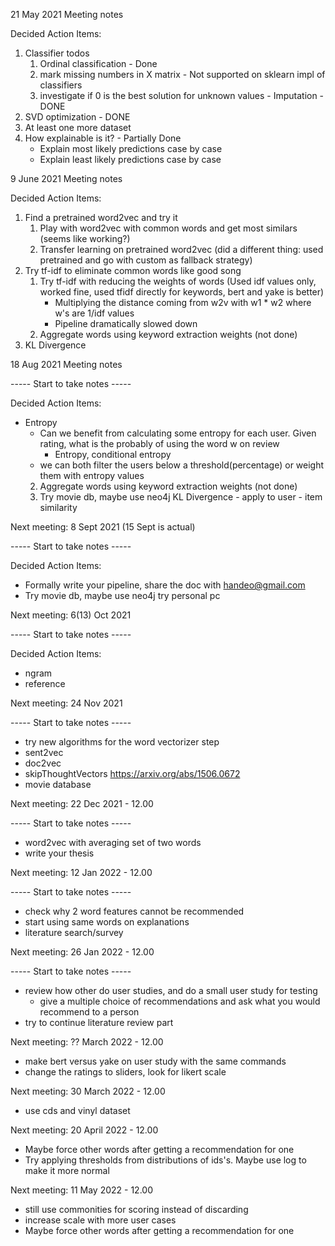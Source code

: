 
21 May 2021 Meeting notes

Decided Action Items:
1. Classifier todos 
    1. Ordinal classification - Done
    2. mark missing numbers in X matrix - Not supported on sklearn impl of classifiers
    3. investigate if 0 is the best solution for unknown values - Imputation - DONE
2. SVD optimization - DONE
3. At least one more dataset
4. How explainable is it? - Partially Done
    - Explain most likely predictions case by case
    - Explain least likely predictions case by case
    
    
9 June 2021 Meeting notes

Decided Action Items:

1. Find a pretrained word2vec and try it
    1. Play with word2vec with common words and get most similars (seems like working?)
    2. Transfer learning on pretrained word2vec (did a different thing: used pretrained and go with custom as fallback strategy)
2. Try tf-idf to eliminate common words like good song 
    1. Try tf-idf with reducing the weights of words (Used idf values only, worked fine, used tfidf directly for keywords, bert and yake is better)
        - Multiplying the distance coming from w2v with w1 * w2 where w's are 1/idf values
        - Pipeline dramatically slowed down
    2. Aggregate words using keyword extraction weights (not done)
3. KL Divergence 


18 Aug 2021 Meeting notes

----- Start to take notes -----

Decided Action Items:

- Entropy 
    - Can we benefit from calculating some entropy for each user. 
        Given rating, what is the probably of using the word w on review
        - Entropy, conditional entropy
    - we can both filter the users below a threshold(percentage) or weight them with entropy values
    2. Aggregate words using keyword extraction weights (not done)
    3. Try movie db, maybe use neo4j
KL Divergence - apply to user - item similarity


Next meeting: 8 Sept 2021 (15 Sept is actual)



----- Start to take notes -----

Decided Action Items:

- Formally write your pipeline, share the doc with handeo@gmail.com
- Try movie db, maybe use neo4j try personal pc


Next meeting: 6(13) Oct 2021


----- Start to take notes -----

Decided Action Items:

- ngram
- reference



Next meeting: 24 Nov 2021


----- Start to take notes -----

- try new algorithms for the word vectorizer step
 - sent2vec 
 - doc2vec 
 - skipThoughtVectors https://arxiv.org/abs/1506.0672
- movie database



Next meeting: 22 Dec 2021 - 12.00

----- Start to take notes -----

- word2vec with averaging set of two words
- write your thesis



Next meeting: 12 Jan 2022 - 12.00

----- Start to take notes -----

- check why 2 word features cannot be recommended
- start using same words on explanations
- literature search/survey


Next meeting: 26 Jan 2022 - 12.00

----- Start to take notes -----

- review how other do user studies, and do a small user study for testing
    - give a multiple choice of recommendations and ask what you would recommend to a person
- try to continue literature review part


Next meeting: ?? March 2022 - 12.00

- make bert versus yake on user study with the same commands
- change the ratings to sliders, look for likert scale



Next meeting: 30 March 2022 - 12.00

- use cds and vinyl dataset



Next meeting: 20 April 2022 - 12.00

- Maybe force other words after getting a recommendation for one
- Try applying thresholds from distributions of ids's. Maybe use log to make it more normal


Next meeting: 11 May 2022 - 12.00

- still use commonities for scoring instead of discarding
- increase scale with more user cases
- Maybe force other words after getting a recommendation for one








